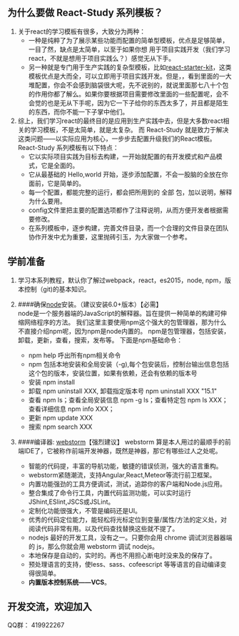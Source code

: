 ## 为什么要做 React-Study 系列模板？
1. 关于react的学习模板有很多，大致分为两种：
    - 一种是纯粹了为了展示某些功能而配置的简单型模板，优点是足够简单，一目了然，缺点是太简单，以至于如果你想
用于项目实践开发（我们学习react，不就是想用于项目实践么？）感觉无从下手。  
    - 另一种就是专门用于生产实践的复杂型模板，比如[react-starter-kit](https://github.com/kriasoft/react-starter-kit)，这类模板优点是大而全，可以立即用于项目实践开发。但是，，看到里面的一大堆配置，你会不会感到脑袋很大呢，先不说别的，就说里面那七八十个包的作用你都了解么。如果你要根据项目需要修改里面的一些配置呢，会不会觉的也是无从下手呢，因为它一下子给你的东西太多了，并且都是陌生的东西，而你不能一下子掌中他们。
2. 综上，我们学习react的最终目的是应用到生产实践中去，但是大多数react相关的学习模板，不是太简单，就是太复杂。
而 React-Study 就是致力于解决这类问题——以实际应用为核心，一步步去配置升级我们的React模板。React-Study 系列模板有以下特点：
    - 它以实际项目实践为目标去构建，一开始就配置的有开发模式和产品模式，它是全面的。
    - 它从最基础的 Hello,world 开始，逐步添加配置，不会一股脑的全放在你面前，它是简单的。
    - 每一个配置，都能完整的运行，都会把所用到的 全部 包，加以说明，解释为什么要用。
    - config文件里把主要的配置选项都作了注释说明，从而方便开发者根据需要修改。
    - 在系列模板中，逐步构建，完善文件目录，而一个合理的文件目录在团队协作开发中尤为重要，这里抛砖引玉，为大家做一个参考。

## 学前准备
1. 学习本系列教程，默认你了解过webpack，react，es2015，node, npm，版本控制（git)的基本知识。

1. ####确保[node](http://nodejs.cn/)安装。（建议安装6.0+版本）【必需】  
    node是一个服务器端的JavaScript的解释器。旨在提供一种简单的构建可伸缩网络程序的方法。
    我们这里主要使用npm这个强大的包管理器，那为什么不直接介绍npm呢，因为npm是node内置的。
    npm是包管理器，包括安装，卸载，更新，查看，搜索，发布等。
    下面是npm基础命令：
    - npm help 呼出所有npm相关命令
    - npm 包括本地安装和全局安装（-g),每个包安装后，控制台输出信息包括这个包的版本，安装位置，如果有依赖，还会有依赖的版本号
    - 安装 npm install
    - 卸载 npm uninstall XXX, 卸载指定版本号 npm uninstall XXX "15.1" 
    - 查看 npm ls；查看全局安装信息 npm -g ls；查看特定包 npm ls XXX；查看详细信息 npm info XXX；
    - 更新 npm update XXX
    - 搜索 npm search XXX

1. ####编译器: [webstorm](https://www.jetbrains.com/webstorm/)【强烈建议】
    webstorm 算是本人用过的最顺手的前端IDE了，它被称作前端开发神器，既然是神器，那它有哪些过人之处呢。
    - 智能的代码提，丰富的导航功能，敏捷的错误侦测，强大的语言重构。
    - webstorm紧随潮流，支持Angular,React,Meteor等流行前卫框架。
    - 内置功能强劲的工具方便调试，测试，追踪你的客户端和Node.js应用。
    - 整合集成了命令行工具，内置代码监测功能，可以实时运行 JShint,ESlint,JSCS或JSLint。
    - 定制化功能很强大，不管是编码还是UI。
    - 优秀的代码定位能力，能轻松将光标定位到变量/属性/方法的定义处，对阅读代码非常有用。以及代码查找替换这些就不提了。
    - nodejs 最好的开发工具，没有之一。只要你会用 chrome 调试浏览器器端的 js，那么你就会用 webstorm 调试 nodejs。
    - 本地保存是自动的，实时的。再也不用担心断电时没来及的保存了。
    - 预处理语言的支持，使less、sass、cofeescript 等等语言的自动编译变得很简单。
    - **内置版本控制系统——VCS**。

## 开发交流，欢迎加入
QQ群： 419922267
    

